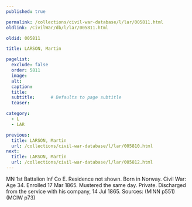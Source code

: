 ```yaml
---
published: true

permalink: /collections/civil-war-database/l/lar/005811.html
oldlink: /CivilWar/db/l/lar/005811.html

oldid: 005811

title: LARSON, Martin

pagelist:
  exclude: false
  order: 5811
  image: 
  alt:
  caption:
  title:
  subtitle:      # Defaults to page subtitle
  teaser:

category: 
  - L 
  - LAR

previous:
  title: LARSON, Martin
  url: /collections/civil-war-database/l/lar/005810.html  
next:
  title: LARSON, Martin
  url: /collections/civil-war-database/l/lar/005812.html   
---
```

MN 1st Battalion Inf Co E. Residence not shown. Born in Norway. Civil War: Age 34. Enrolled 17 Mar 1865. Mustered the same day. Private. Discharged from the service with his company, 14 Jul 1865. Sources: (MINN p551) (MCIW p73)